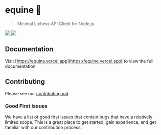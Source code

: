 # equine 🐴

> Minimal Lichess API Client for Node.js

<p align="left">
  <a href="https://npm.im/equine">
    <img src="https://badgen.net/npm/v/equine">
  </a>

  <a href="https://github.com/devjiwonchoi/equine/actions?workflow=CI">
    <img src="https://github.com/devjiwonchoi/equine/actions/workflows/build_and_test.yml/badge.svg">
  </a>
</p>

## Documentation

Visit [https://equine.vercel.app](https://equine.vercel.app) to view the full documentation.

## Contributing

Please see our [contributing.md](./contributing.md).

### Good First Issues

We have a list of [good first issues](https://github.com/devjiwonchoi/equine/labels/good%20first%20issue) that contain bugs that have a relatively limited scope. This is a great place to get started, gain experience, and get familiar with our contribution process.